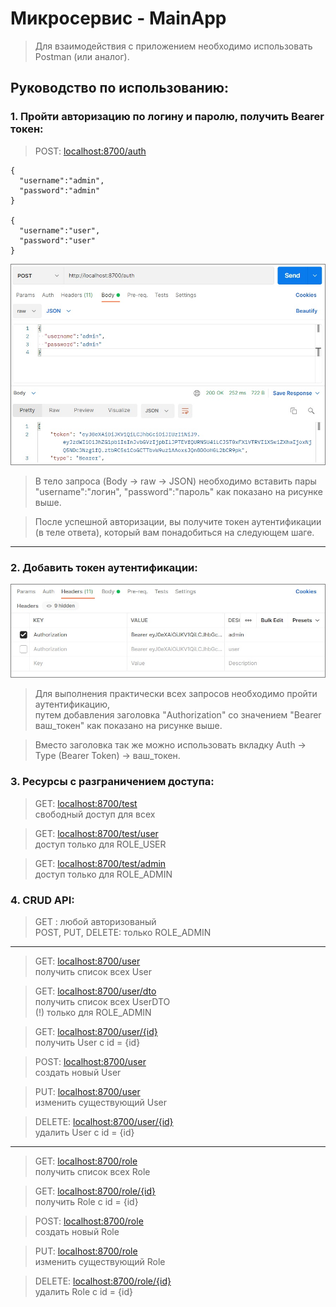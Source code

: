# Микросервис - MainApp
> Для взаимодействия с приложением необходимо использовать Postman (или аналог).

## Руководство по использованию:
### 1. Пройти авторизацию по логину и паролю, получить Bearer токен:
>POST: [localhost:8700/auth](http://localhost:8700/auth)


    {
      "username":"admin",
      "password":"admin"
    }

    {
      "username":"user",
      "password":"user"
    }
![](./main_auth.jpg)
> В тело запроса (Body -> raw -> JSON) необходимо вставить пары "username":"логин", "password":"пароль" как показано на рисунке выше.

> После успешной авторизации, вы получите токен аутентификации (в теле ответа), который вам понадобиться на следующем шаге.
---
### 2. Добавить токен аутентификации:

![](./main_token.jpg)

> Для выполнения практически всех запросов необходимо пройти аутентификацию,  
> путем добавления заголовка "Authorization" со значением "Bearer ваш_токен" как показано на рисунке выше.

> Вместо заголовка так же можно использовать вкладку Auth -> Type (Bearer Token) -> ваш_токен.

### 3. Ресурсы с разграничением доступа:
> GET: [localhost:8700/test](http://localhost:8700/test)  
> свободный доступ для всех

> GET: [localhost:8700/test/user](http://localhost:8700/test/user)  
> доступ только для ROLE_USER

> GET: [localhost:8700/test/admin](http://localhost:8700/test/admin)  
> доступ только для ROLE_ADMIN

### 4. CRUD API:  
> GET : любой авторизованый  
> POST, PUT, DELETE: только ROLE_ADMIN
---
> GET: [localhost:8700/user](http://localhost:8700/user)  
> получить список всех User

> GET: [localhost:8700/user/dto](http://localhost:8700/user/dto)  
> получить список всех UserDTO  
> (!) только для ROLE_ADMIN

> GET: [localhost:8700/user/{id}](http://localhost:8700/user/1)  
> получить User с id = {id}

> POST: [localhost:8700/user](http://localhost:8700/user)  
> создать новый User 

> PUT: [localhost:8700/user](http://localhost:8700/user)  
> изменить существующий User 

> DELETE: [localhost:8700/user/{id}](http://localhost:8700/user/1)  
> удалить User с id = {id}
---
> GET: [localhost:8700/role](http://localhost:8700/role)  
> получить список всех Role

> GET: [localhost:8700/role/{id}](http://localhost:8700/role/1)  
> получить Role с id = {id}

> POST: [localhost:8700/role](http://localhost:8700/role)  
> создать новый Role

> PUT: [localhost:8700/role](http://localhost:8700/role)  
> изменить существующий Role

> DELETE: [localhost:8700/role/{id}](http://localhost:8700/role/1)  
> удалить Role с id = {id}

